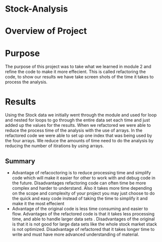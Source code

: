 # Stock-Analysis
# Overview of Project
# Purpose 
The purpose of this project was to take what we learned in module 2 and refine the code to make it more effecient.  This is called refactoring the code, to show our results we have take screen shots of the time it takes to process the analysis.  

# Results 

Using the Stock data we initially went through the module and used for loop and nested for loops to go through the entire data set each time and just added up the values for the results.  When we refactored we were able to reduce the process time of the analysis with the use of arrays.  In the refactored code we were able to set up one index that was being used by the four arrays.  We reduce the amounts of time need to do the analysis by reducing the number of itirations by using arrays.


## Summary
 -  Advantage of refacoctoring is to reduce processing time and simplify code which will make it easier for other to work with and debug code in the future.  Disadvantages refactoring code can often time be more complex and harder to understand.  Also it takes more time depending on the scope and complexity of your project you may just choose to do the quick and easy code instead of taking the time to simplify it and make it the most effecient 
-  Advantage of the original code is less time consuming and easier to flow.  Advantages of the refactored code is that it takes less processing time, and able to handle larger data sets .  Disadvantages of the original is that it is not good for large data sets like the whole stock market stack is not optimized.  Disadvantage of refactored that it takes longer time to write and must have more advanced understanding of material. 
